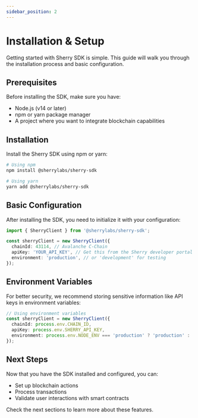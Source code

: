 ```yaml
---
sidebar_position: 2
---
```


# Installation & Setup

Getting started with Sherry SDK is simple. This guide will walk you through the installation process and basic configuration.

## Prerequisites

Before installing the SDK, make sure you have:

- Node.js (v14 or later)
- npm or yarn package manager
- A project where you want to integrate blockchain capabilities

## Installation

Install the Sherry SDK using npm or yarn:

```bash
# Using npm
npm install @sherrylabs/sherry-sdk

# Using yarn
yarn add @sherrylabs/sherry-sdk
```

## Basic Configuration

After installing the SDK, you need to initialize it with your configuration:

```typescript
import { SherryClient } from '@sherrylabs/sherry-sdk';

const sherryClient = new SherryClient({
  chainId: 43114, // Avalanche C-Chain
  apiKey: 'YOUR_API_KEY', // Get this from the Sherry developer portal
  environment: 'production', // or 'development' for testing
});
```

## Environment Variables

For better security, we recommend storing sensitive information like API keys in environment variables:

```typescript
// Using environment variables
const sherryClient = new SherryClient({
  chainId: process.env.CHAIN_ID,
  apiKey: process.env.SHERRY_API_KEY,
  environment: process.env.NODE_ENV === 'production' ? 'production' : 'development',
});
```

## Next Steps

Now that you have the SDK installed and configured, you can:

- Set up blockchain actions
- Process transactions
- Validate user interactions with smart contracts

Check the next sections to learn more about these features.
